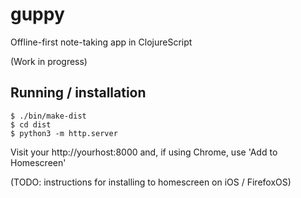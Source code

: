 # guppy

Offline-first note-taking app in ClojureScript

(Work in progress)

## Running / installation

```
$ ./bin/make-dist
$ cd dist
$ python3 -m http.server
```

Visit your http://yourhost:8000 and, if using Chrome, use 'Add to Homescreen'

(TODO: instructions for installing to homescreen on iOS / FirefoxOS)
